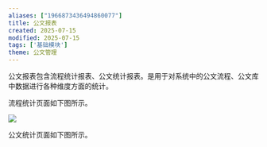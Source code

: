 ```yaml
---
aliases: ["1966873436494860077"]
title: 公文报表
created: 2025-07-15
modified: 2025-07-15
tags: ['基础模块']
theme: 公文管理
---
```


公文报表包含流程统计报表、公文统计报表。是用于对系统中的公文流程、公文库中数据进行各种维度方面的统计。

流程统计页面如下图所示。

![](https://myhelpdoc.oss-cn-heyuan.aliyuncs.com/mdimages/5a3a5dfc64973d8c143c011fba93d8f8.jpg)

公文统计页面如下图所示。

